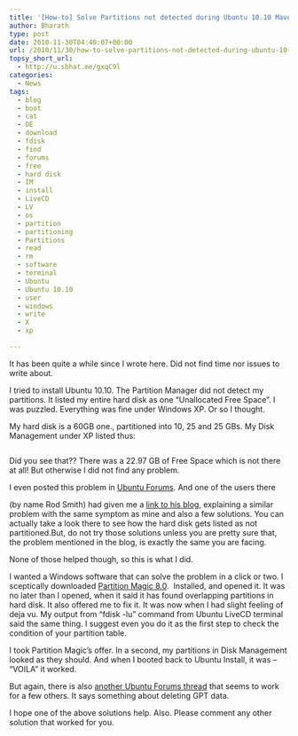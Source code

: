 ```yaml
---
title: '[How-to] Solve Partitions not detected during Ubuntu 10.10 Maverick Meerkat Install'
author: Bharath
type: post
date: 2010-11-30T04:40:07+00:00
url: /2010/11/30/how-to-solve-partitions-not-detected-during-ubuntu-10-10-maverick-meerkat-install/
topsy_short_url:
  - http://u.sbhat.me/gxqC9l
categories:
  - News
tags:
  - blog
  - boot
  - cat
  - DE
  - download
  - fdisk
  - find
  - forums
  - free
  - hard disk
  - IM
  - install
  - LiveCD
  - LV
  - os
  - partition
  - partitioning
  - Partitions
  - read
  - rm
  - software
  - terminal
  - Ubuntu
  - Ubuntu 10.10
  - user
  - windows
  - write
  - X
  - xp

---
```

It has been quite a while since I wrote here. Did not find time nor issues to write about.

I tried to install Ubuntu 10.10. The Partition Manager did not detect my partitions. It listed my entire hard disk as one &#8220;Unallocated Free Space&#8221;. I was puzzled. Everything was fine under Windows XP. Or so I thought.

My hard disk is a 60GB one., partitioned into 10, 25 and 25 GBs. My Disk Management under XP listed thus:

<!--more-->

<a rel="attachment wp-att-981" href="http://sathyasays.com/2010/11/30/how-to-solve-partitions-not-detected-during-ubuntu-10-10-maverick-meerkat-install/sathyasays/"><img class="alignnone size-full wp-image-981" src="http://sathyasays.com/wp-content/uploads/2010/11/sathyasays.bmp" alt="" /></a>

Did you see that?? There was a 22.97 GB of Free Space which is not there at all! But otherwise I did not find any problem.

I even posted this problem in <a href="http://ubuntuforums.org/showthread.php?p=10145676" target="_blank">Ubuntu Forums</a>. And one of the users there
  
(by name Rod Smith) had given me a <a title="Diect Link" href="http://www.rodsbooks.com/missing-parts/index.html" target="_blank">link to his blog</a>, explaining a similar problem with the same symptom as mine and also a few solutions. You can actually take a look there to see how the hard disk gets listed as not partitioned.But, do not try those solutions unless you are pretty sure that, the problem mentioned in the blog, is exactly the same you are facing.

None of those helped though, so this is what I did.

I wanted a Windows software that can solve the problem in a click or two. I sceptically downloaded [Partition Magic 8.0][1].  Installed, and opened it. It was no later than I opened, when it said it has found overlapping partitions in hard disk. It also offered me to fix it. It was now when I had slight feeling of deja vu. My output from &#8220;fdisk -lu&#8221; command from Ubuntu LiveCD terminal said the same thing. I suggest even you do it as the first step to check the condition of your partition table.

I took Partition Magic&#8217;s offer. In a second, my partitions in Disk Management looked as they should. And when I booted back to Ubuntu Install, it was &#8211; &#8220;VOILA&#8221; it worked.

But again, there is also <a href="http://ubuntuforums.org/showthread.php?t=1510017" target="_blank">another Ubuntu Forums thread</a> that seems to work for a few others. It says something about deleting GPT data.

I hope one of the above solutions help. Also. Please comment any other solution that worked for you.

 [1]: http://www.soft32.com/Download/free-trial/Partition_Magic/4-151-1.html "Link to Download Page"
